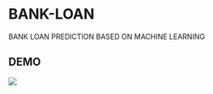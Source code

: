 # BANK-LOAN
BANK LOAN PREDICTION BASED ON MACHINE LEARNING

## DEMO

<div>
  <img src="https://github.com/YOUNESSZYADImiaad/Bank-Loan/assets/128265213/b0d06cf0-adb5-49b8-bc9a-887103a73d61" >
</div>

